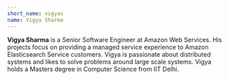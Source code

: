```yaml
---
short_name: vigyas
name: Vigya Sharma
---
```



**Vigya Sharma** is a Senior Software Engineer at Amazon Web Services. His projects focus on providing a managed service experience to Amazon Elasticsearch Service customers. Vigya is passionate about distributed systems and likes to solve problems around large scale systems. Vigya holds a Masters degree in Computer Science from IIT Delhi.